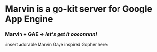 # Marvin is a go-kit server for Google App Engine
### Marvin + GAE -> _let's get it oooonnnn!_
:insert adorable Marvin Gaye inspired Gopher here:
